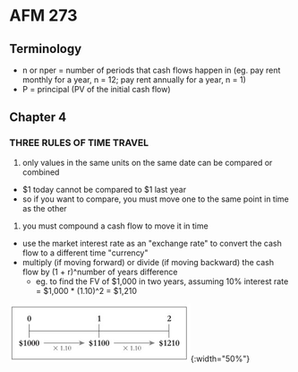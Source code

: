 # AFM 273

## Terminology

- n or nper = number of periods that cash flows happen in (eg. pay rent monthly for a year, n = 12; pay rent annually for a year, n = 1)
- P = principal (PV of the initial cash flow)

## Chapter 4

### THREE RULES OF TIME TRAVEL

1. only values in the same units on the same date can be compared or combined
  - $1 today cannot be compared to $1 last year
  - so if you want to compare, you must move one to the same point in time as the other
1. you must compound a cash flow to move it in time
  - use the market interest rate as an "exchange rate" to convert the cash flow to a different time "currency"
  - multiply (if moving forward) or divide (if moving backward) the cash flow by (1 + r)^number of years difference
    - eg. to find the FV of $1,000 in two years, assuming 10% interest rate = $1,000 * (1.10)^2 = $1,210

![calculating future value example](/resources/uw/images/timetravel.jpg){:width="50%"}
